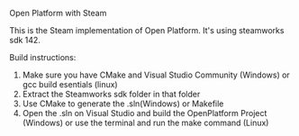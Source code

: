 Open Platform with Steam

This is the Steam implementation of Open Platform.
It's using steamworks sdk 142.

Build instructions:
1. Make sure you have CMake and Visual Studio Community (Windows) or gcc build esentials (linux)
2. Extract the Steamworks sdk folder in that folder
3. Use CMake to generate the .sln(Windows) or Makefile
4. Open the .sln on Visual Studio and build the OpenPlatform Project (Windows) or use the terminal and run the make command (Linux)